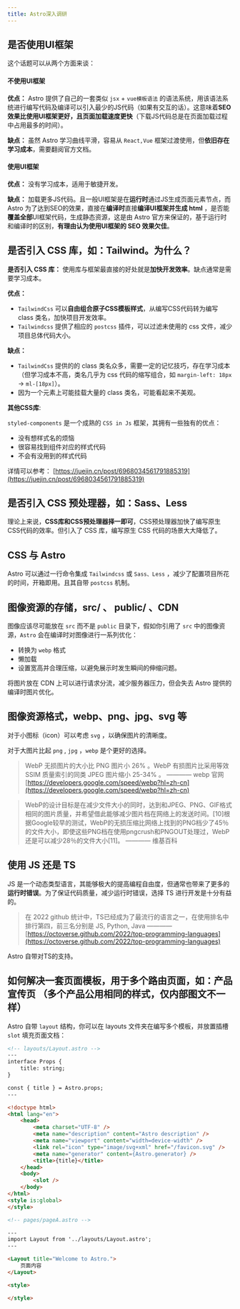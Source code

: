 ```yaml
---
title: Astro深入调研
---
```


## 是否使用UI框架

这个话题可以从两个方面来谈：

#### 不使用UI框架

**优点：** Astro 提供了自己的一套类似 `jsx` + `vue模板语法` 的语法系统，用该语法系统进行编写代码及编译可以引入最少的JS代码（如果有交互的话）。这意味着**SEO效果比使用UI框架更好，且页面加载速度更快**（下载JS代码总是在页面加载过程中占用最多的时间）。

**缺点：** 虽然 Astro 学习曲线平滑，容易从 `React,Vue` 框架过渡使用，但**依旧存在学习成本**，需要翻阅官方文档。

#### 使用UI框架

**优点：** 没有学习成本，适用于敏捷开发。

**缺点：** 加载更多JS代码。且一般UI框架是在**运行时**通过JS生成页面元素节点，而 Astro 为了达到SEO的效果，直接在**编译时**直接**编译UI框架并生成 html** ，是否能**覆盖全部**UI框架代码，生成静态资源，这是由 Astro 官方来保证的，基于运行时和编译时的区别，**有理由认为使用UI框架的 SEO 效果欠佳**。
 
##  是否引入 CSS 库，如：Tailwind。为什么？

**是否引入 CSS 库：** 使用库与框架最直接的好处就是**加快开发效率**。缺点通常是需要学习成本。

**优点：** 
- `TailwindCss` 可以**自由组合原子CSS模板样式**，从编写CSS代码转为编写 class 类名，加快项目开发效率。
- `Tailwindcss` 提供了相应的 `postcss` 插件，可以过滤未使用的 css 文件，减少项目总体代码大小。

**缺点：** 
- `TailwindCss` 提供的的 class 类名众多，需要一定的记忆技巧，存在学习成本（但学习成本不高，类名几乎为 css 代码的缩写组合，如 `margin-left: 18px` -> `ml-[18px]`）。 
- 因为一个元素上可能挂载大量的 class 类名，可能看起来不美观。

**其他CSS库**:

`styled-components` 是一个成熟的 `CSS in Js` 框架，其拥有一些独有的优点：

- 没有想样式名的烦恼
- 很容易找到组件对应的样式代码
- 不会有没用到的样式代码

详情可以参考： [https://juejin.cn/post/6968034561791885319](https://juejin.cn/post/6968034561791885319)

## 是否引入 CSS 预处理器，如：Sass、Less

理论上来说，**CSS库和CSS预处理器择一即可**，CSS预处理器加快了编写原生CSS代码的效率。但引入了 CSS 库，编写原生 CSS 代码的场景大大降低了。

## CSS 与 Astro

Astro 可以通过一行命令集成 `Tailwindcss` 或 `Sass、Less` ，减少了配置项目所花的时间，开箱即用。且其自带 `postcss` 机制。


## 图像资源的存储，src/ 、 public/ 、CDN

图像应该尽可能放在 `src` 而不是 `public` 目录下，假如你引用了 `src` 中的图像资源，`Astro` 会在编译时对图像进行一系列优化：
- 转换为 `webp` 格式
- 懒加载
- 设置宽高并合理压缩，以避免展示时发生瞬间的伸缩问题。

将图片放在 CDN 上可以进行请求分流，减少服务器压力，但会失去 Astro 提供的编译时图片优化。

## 图像资源格式，webp、png、jpg、svg 等

对于小图标（icon）可以考虑 `svg` ，以确保图片的清晰度。

对于大图片比起 `png` , `jpg` ，`webp` 是个更好的选择。


> WebP 无损图片的大小比 PNG 图片小 26% 。WebP 有损图片比采用等效 SSIM 质量索引的同类 JPEG 图片缩小 25-34% 。 ———— webp 官网 [https://developers.google.com/speed/webp?hl=zh-cn](https://developers.google.com/speed/webp?hl=zh-cn)

> WebP的设计目标是在减少文件大小的同时，达到和JPEG、PNG、GIF格式相同的图片质量，并希望借此能够减少图片档在网络上的发送时间。[10]根据Google较早的测试，WebP的无损压缩比网络上找到的PNG档少了45％的文件大小，即使这些PNG档在使用pngcrush和PNGOUT处理过，WebP还是可以减少28％的文件大小[11]。 ———— 维基百科

##  使用 JS 还是 TS

JS 是一个动态类型语言，其能够极大的提高编程自由度，但通常也带来了更多的**运行时错误**。为了保证代码质量，减少运行时错误，选择 TS 进行开发是十分有益的。

> 在 2022 github 统计中，TS已经成为了最流行的语言之一，在使用排名中排行第四，前三名分别是 JS, Python, Java  ————  [https://octoverse.github.com/2022/top-programming-languages](https://octoverse.github.com/2022/top-programming-languages)

Astro 自带对TS的支持。

## 如何解决一套页面模板，用于多个路由页面，如：产品宣传页 （多个产品公用相同的样式，仅内部图文不一样）

Astro 自带 `layout` 结构，你可以在 layouts 文件夹在编写多个模板，并放置插槽 `slot` 填充页面文档：

```html
<!-- layouts/Layout.astro -->
---
interface Props {
	title: string;
}

const { title } = Astro.props;
---

<!doctype html>
<html lang="en">
	<head>
		<meta charset="UTF-8" />
		<meta name="description" content="Astro description" />
		<meta name="viewport" content="width=device-width" />
		<link rel="icon" type="image/svg+xml" href="/favicon.svg" />
		<meta name="generator" content={Astro.generator} />
		<title>{title}</title>
	</head>
	<body>
		<slot />
	</body>
</html>
<style is:global>
</style>

```

```html
<!-- pages/pageA.astro -->

---
import Layout from '../layouts/Layout.astro';
---

<Layout title="Welcome to Astro.">
	页面内容
</Layout>

<style>

</style>
```